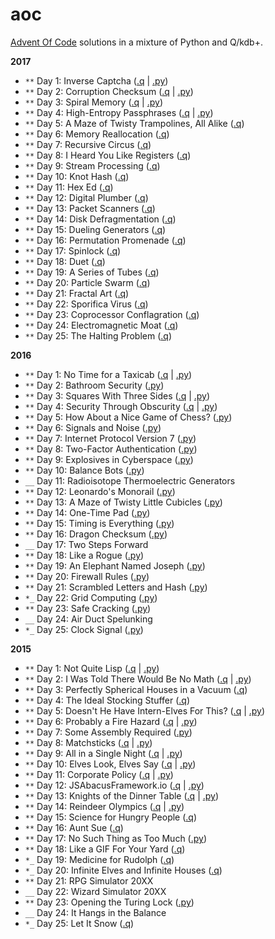 # aoc
[Advent Of Code](http://adventofcode.com/) solutions in a mixture of Python and Q/kdb+.

**2017**

  - `**` Day 1: Inverse Captcha ([.q](2017/01.q) | [.py](2017/01.py))
  - `**` Day 2: Corruption Checksum ([.q](2017/02.q) | [.py](2017/02.py))
  - `**` Day 3: Spiral Memory ([.q](2017/03.q) | [.py](2017/03.py))
  - `**` Day 4: High-Entropy Passphrases ([.q](2017/04.q) | [.py](2017/04.py))
  - `**` Day 5: A Maze of Twisty Trampolines, All Alike ([.q](2017/05.q))
  - `**` Day 6: Memory Reallocation ([.q](2017/06.q))
  - `**` Day 7: Recursive Circus ([.q](2017/07.q))
  - `**` Day 8: I Heard You Like Registers ([.q](2017/08.q))
  - `**` Day 9: Stream Processing ([.q](2017/09.q))
  - `**` Day 10: Knot Hash ([.q](2017/10.q))
  - `**` Day 11: Hex Ed ([.q](2017/11.q))
  - `**` Day 12: Digital Plumber ([.q](2017/12.q))
  - `**` Day 13: Packet Scanners ([.q](2017/13.q))
  - `**` Day 14: Disk Defragmentation ([.q](2017/14.q))
  - `**` Day 15: Dueling Generators ([.q](2017/15.q))
  - `**` Day 16: Permutation Promenade ([.q](2017/16.q))
  - `**` Day 17: Spinlock ([.q](2017/17.q))
  - `**` Day 18: Duet ([.q](2017/18.q))
  - `**` Day 19: A Series of Tubes ([.q](2017/19.q))
  - `**` Day 20: Particle Swarm ([.q](2017/20.q))
  - `**` Day 21: Fractal Art  ([.q](2017/21.q))
  - `**` Day 22: Sporifica Virus ([.q](2017/22.q))
  - `**` Day 23: Coprocessor Conflagration ([.q](2017/23.q))
  - `**` Day 24: Electromagnetic Moat ([.q](2017/24.q))
  - `**` Day 25: The Halting Problem ([.q](2017/25.q))

**2016**

 - `**` Day 1: No Time for a Taxicab ([.q](2016/01.q) | [.py](2016/01.py))
 - `**` Day 2: Bathroom Security ([.py](2016/02.py))
 - `**` Day 3: Squares With Three Sides ([.q](2016/03.q) | [.py](2016/03.py))
 - `**` Day 4: Security Through Obscurity ([.q](2016/03.q) | [.py](2016/04.py))
 - `**` Day 5: How About a Nice Game of Chess? ([.py](2016/05.py))
 - `**` Day 6: Signals and Noise ([.py](2016/06.py))
 - `**` Day 7: Internet Protocol Version 7 ([.py](2016/07.py))
 - `**` Day 8: Two-Factor Authentication ([.py](2016/08.py))
 - `**` Day 9: Explosives in Cyberspace ([.py](2016/09.py))
 - `**` Day 10: Balance Bots ([.py](2016/10.py))
 - `__` Day 11: Radioisotope Thermoelectric Generators
 - `**` Day 12: Leonardo's Monorail ([.py](2016/12.py))
 - `**` Day 13: A Maze of Twisty Little Cubicles ([.py](2016/13.py))
 - `**` Day 14: One-Time Pad ([.py](2016/14.py))
 - `**` Day 15: Timing is Everything ([.py](2016/15.py))
 - `**` Day 16: Dragon Checksum ([.py](2016/16.py))
 - `__` Day 17: Two Steps Forward
 - `**` Day 18: Like a Rogue ([.py](2016/18.py))
 - `**` Day 19: An Elephant Named Joseph ([.py](2016/19.py))
 - `**` Day 20: Firewall Rules ([.py](2016/20.py))
 - `**` Day 21: Scrambled Letters and Hash ([.py](2016/21.py))
 - `*_` Day 22: Grid Computing ([.py](2016/22.py))
 - `**` Day 23: Safe Cracking ([.py](2016/23.py))
 - `__` Day 24: Air Duct Spelunking
 - `*_` Day 25: Clock Signal ([.py](2016/25.py))

**2015**

 - `**` Day 1: Not Quite Lisp ([.q](2015/01.q) | [.py](2015/01.py))
 - `**` Day 2: I Was Told There Would Be No Math ([.q](2015/02.q) | [.py](2015/02.py))
 - `**` Day 3: Perfectly Spherical Houses in a Vacuum ([.q](2015/03.q))
 - `**` Day 4: The Ideal Stocking Stuffer ([.q](2015/04.q))
 - `**` Day 5: Doesn't He Have Intern-Elves For This? ([.q](2015/05.q) | [.py](2015/05.py))
 - `**` Day 6: Probably a Fire Hazard ([.q](2015/06.q) | [.py](2015/06.py))
 - `**` Day 7: Some Assembly Required ([.py](2015/07.py))
 - `**` Day 8: Matchsticks ([.q](2015/08.q) | [.py](2015/08.py))
 - `**` Day 9: All in a Single Night ([.q](2015/09.q) | [.py](2015/09.py))
 - `**` Day 10: Elves Look, Elves Say ([.q](2015/10.q) | [.py](2015/10.py))
 - `**` Day 11: Corporate Policy ([.q](2015/11.q) | [.py](2015/11.py))
 - `**` Day 12: JSAbacusFramework.io ([.q](2015/12.q) | [.py](2015/12.py))
 - `**` Day 13: Knights of the Dinner Table ([.q](2015/13.q) | [.py](2015/13.py))
 - `**` Day 14: Reindeer Olympics ([.q](2015/14.q) | [.py](2015/14.py))
 - `**` Day 15: Science for Hungry People ([.q](2015/15.q))
 - `**` Day 16: Aunt Sue ([.q](2015/16.q))
 - `**` Day 17: No Such Thing as Too Much ([.py](2015/17.py))
 - `**` Day 18: Like a GIF For Your Yard ([.q](2015/18.q))
 - `*_` Day 19: Medicine for Rudolph ([.q](2015/19.q))
 - `*_` Day 20: Infinite Elves and Infinite Houses ([.q](2015/20.q))
 - `**` Day 21: RPG Simulator 20XX
 - `__` Day 22: Wizard Simulator 20XX
 - `**` Day 23: Opening the Turing Lock ([.py](2015/23.py))
 - `__` Day 24: It Hangs in the Balance
 - `*_` Day 25: Let It Snow ([.q](2015/25.q))
